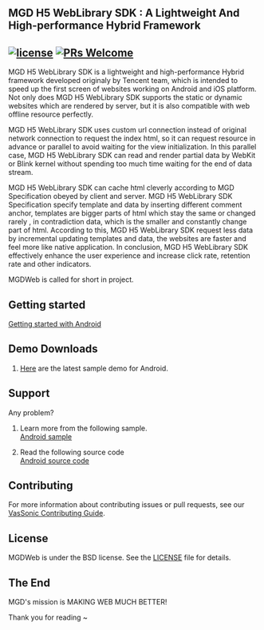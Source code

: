 ## MGD H5 WebLibrary SDK : A Lightweight And High-performance Hybrid Framework
[![license](http://img.shields.io/badge/license-BSD3-brightgreen.svg?style=flat)](https://github.com/jbr-madgamingdev/MGDH5WebLibrary/blob/master/LICENSE)
[![PRs Welcome](https://img.shields.io/badge/PRs-welcome-brightgreen.svg)](https://github.com/jbr-madgamingdev/MGDH5WebLibrary/pulls)
---

 MGD H5 WebLibrary SDK is a lightweight and high-performance Hybrid framework developed originaly by Tencent team,  which is intended to speed up the first screen of websites working on Android and iOS platform.
 Not only does MGD H5 WebLibrary SDK supports the static or dynamic websites which are rendered by server, but it is also compatible with web offline resource perfectly. 

 MGD H5 WebLibrary SDK uses custom url connection instead of original network connection to request the index html, so it can request resource in advance or parallel to avoid waiting for the view initialization.
 In this parallel case, MGD H5 WebLibrary SDK can read and render partial data by WebKit or Blink kernel without spending too much time waiting for the end of data stream.

 MGD H5 WebLibrary SDK can cache html cleverly according to MGD Specification obeyed by client and server.
 MGD H5 WebLibrary SDK Specification specify template and data by inserting different comment anchor, templates are bigger parts of html which stay the same or changed rarely , in contradiction data, which is the smaller and constantly change part of html.
 According to this, MGD H5 WebLibrary SDK request less data by incremental updating templates and data, the websites are faster and feel more like native application.
 In conclusion, MGD H5 WebLibrary SDK effectively enhance the user experience and increase click rate, retention rate and other indicators.

 MGDWeb is called for short in project.

## Getting started

[Getting started with Android](https://github.com/jbr-madgamingdev/MGDH5WebLibrary/blob/master/sample/README.md)

## Demo Downloads
1. [Here](https://github.com/jbr-madgamingdev/MGDH5WebLibrary/releases) are the latest sample demo for Android.


## Support
Any problem?

1. Learn more from the following sample. </br>
[Android sample](https://github.com/jbr-madgamingdev/MGDH5WebLibrary/tree/master/sample)  </br>

2. Read the following source code </br>
[Android source code](https://github.com/jbr-madgamingdev/MGDH5WebLibrary/tree/master/sdk) </br>


## Contributing
For more information about contributing issues or pull requests, see our [VasSonic Contributing Guide](https://github.com/jbr-madgamingdev/MGDH5WebLibrary/blob/master/CONTRIBUTING.md).

## License
MGDWeb is under the BSD license. See the [LICENSE](https://github.com/jbr-madgamingdev/MGDH5WebLibrary/blob/master/LICENSE) file for details.

## The End

MGD's mission is MAKING WEB MUCH BETTER!

Thank you for reading ~
